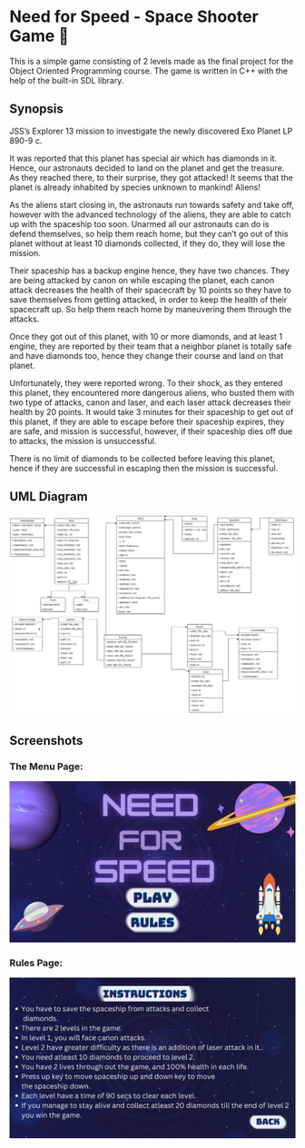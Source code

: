 # Need for Speed - Space Shooter Game 🚀

This is a simple game consisting of 2 levels made as the final project for the Object Oriented Programming course.
The game is written in C++ with the help of the built-in SDL library.

## Synopsis
JSS’s Explorer 13 mission to investigate the newly discovered Exo Planet LP 890-9 c.

It was reported that this planet has special air which has diamonds in it. Hence, our astronauts decided to
land on the planet and get the treasure. As they reached there, to their surprise, they got attacked! It seems
that the planet is already inhabited by species unknown to mankind! Aliens!

As the aliens start closing in, the astronauts run towards safety and take off, however with the advanced
technology of the aliens, they are able to catch up with the spaceship too soon. Unarmed all our astronauts
can do is defend themselves, so help them reach home, but they can’t go out of this planet without at least
10 diamonds collected, if they do, they will lose the mission.

Their spaceship has a backup engine hence, they have two chances. They are being attacked by canon on
while escaping the planet, each canon attack decreases the health of their spacecraft by 10 points so they
have to save themselves from getting attacked, in order to keep the health of their spacecraft up. So help
them reach home by maneuvering them through the attacks.

Once they got out of this planet, with 10 or more diamonds, and at least 1 engine, they are reported by
their team that a neighbor planet is totally safe and have diamonds too, hence they change their course
and land on that planet.

Unfortunately, they were reported wrong. To their shock, as they entered this planet, they encountered
more dangerous aliens, who busted them with two type of attacks, canon and laser, and each laser attack
decreases their health by 20 points. It would take 3 minutes for their spaceship to get out of this planet, if
they are able to escape before their spaceship expires, they are safe, and mission is successful, however, if
their spaceship dies off due to attacks, the mission is unsuccessful.

There is no limit of diamonds to be collected before leaving this planet, hence if they are successful in
escaping then the mission is successful.

## UML Diagram
![UML](RevisedUML.jpg)

## Screenshots
### The Menu Page:
![menu](assets/menu.png)

### Rules Page:
![rules](assets/rules.png)
